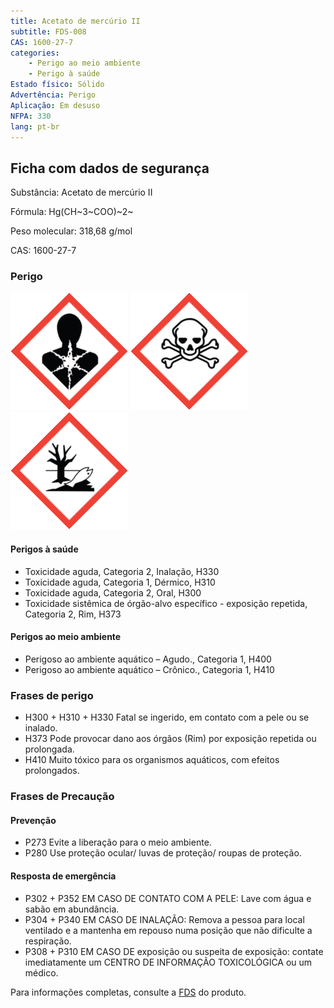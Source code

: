 ```yaml
---
title: Acetato de mercúrio II
subtitle: FDS-008
CAS: 1600-27-7  
categories: 
    - Perigo ao meio ambiente
    - Perigo à saúde
Estado físico: Sólido
Advertência: Perigo
Aplicação: Em desuso
NFPA: 330
lang: pt-br
---
```


## Ficha com dados de segurança

Substância: Acetato de mercúrio II

Fórmula: Hg(CH~3~COO)~2~

Peso molecular: 318,68 g/mol

CAS: 1600-27-7

### Perigo

![Perigo à saúde](pic/GHS08.png) ![Crânio e ossos cruzados](pic/GHS06.png) ![Meio ambiente](pic/GHS09.png)

#### Perigos à saúde

- Toxicidade aguda, Categoria 2, Inalação, H330
- Toxicidade aguda, Categoria 1, Dérmico, H310
- Toxicidade aguda, Categoria 2, Oral, H300
- Toxicidade sistêmica de órgão-alvo específico - exposição repetida, Categoria 2, Rim, H373

#### Perigos ao meio ambiente

- Perigoso ao ambiente aquático – Agudo., Categoria 1, H400
- Perigoso ao ambiente aquático – Crônico., Categoria 1, H410

### Frases de perigo

- H300 + H310 + H330 Fatal se ingerido, em contato com a pele ou se inalado.
- H373 Pode provocar dano aos órgãos (Rim) por exposição repetida ou prolongada.
- H410 Muito tóxico para os organismos aquáticos, com efeitos prolongados.

### Frases de Precaução

#### Prevenção

- P273 Evite a liberação para o meio ambiente.
- P280 Use proteção ocular/ luvas de proteção/ roupas de proteção.

#### Resposta de emergência

- P302 + P352 EM CASO DE CONTATO COM A PELE: Lave com água e sabão em abundância.
- P304 + P340 EM CASO DE INALAÇÃO: Remova a pessoa para local ventilado e a mantenha em repouso numa posição que não dificulte a respiração.
- P308 + P310 EM CASO DE exposição ou suspeita de exposição: contate imediatamente um CENTRO DE INFORMAÇÃO TOXICOLÓGICA ou um médico.

Para informações completas, consulte a [FDS](https://drive.google.com/open?id=1G7CYK2vcsyEm-jYQidDOJYAWf41o_BOR) do produto.
